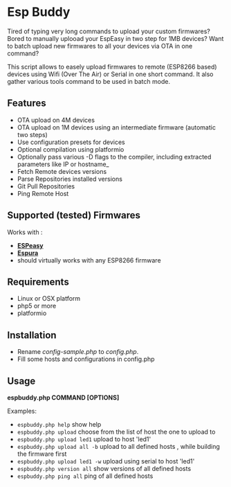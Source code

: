 # Esp Buddy 

Tired of typing very long commands to upload your custom firmwares? 
Bored to manually uplooad your EspEasy in two step for 1MB devices? 
Want to batch upload new firmwares to all your devices via OTA in one command? 

This script allows to easely upload firmwares to remote (ESP8266 based) devices using Wifi (Over The Air) or Serial in one short command. 
It also gather various tools command to be used in batch mode.


## Features
 - OTA upload on 4M devices
 - OTA upload on 1M devices using an intermediate firmware (automatic two steps)
 - Use configuration presets for devices
 - Optional compilation using platformio
 - Optionally pass various -D flags to the compiler, including extracted parameters like IP or hostname_
 - Fetch Remote devices versions
 - Parse Repositories installed versions
 - Git Pull Repositories
 - Ping Remote Host
 
## Supported (tested) Firmwares
Works with :
- [**ESPeasy**](https://github.com/letscontrolit/ESPEasy/)
- [**Espura**](https://github.com/xoseperez/espurna)
- should virtually works with any ESP8266 firmware

## Requirements
- Linux or OSX platform
- php5 or more
- platformio

## Installation
- Rename _config-sample.php_ to _config.php_.
- Fill some hosts and configurations in config.php

## Usage

**espbuddy.php COMMAND [OPTIONS]**

Examples:
- `espbuddy.php help` show help
- `espbuddy.php upload` choose from the list of host the one to upload to
- `espbuddy.php upload led1` upload to host 'led1'
- `espbuddy.php upload all -b` upload to all defined hosts , while building the firmware first 
- `espbuddy.php upload led1 -w` upload using serial to host 'led1'
- `espbuddy.php version all` show versions of all defined hosts
- `espbuddy.php ping all` ping of all defined hosts

